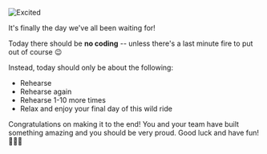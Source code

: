 ![Excited](https://telltaletv.com/wp-content/uploads/2016/08/picture-of-seinfeld-group-jumping-at-the-door-gif.gif)


It's finally the day we've all been waiting for!

Today there should be **no coding** -- unless there's a last minute fire to put out of course 😉

Instead, today should only be about the following:
- Rehearse
- Rehearse again
- Rehearse 1-10 more times
- Relax and enjoy your final day of this wild ride

Congratulations on making it to the end! You and your team have built something amazing and you should be very proud. Good luck and have fun! 🎉🎉🎉
